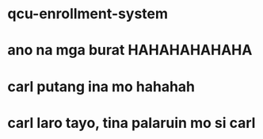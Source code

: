 # qcu-enrollment-system

# ano na mga burat HAHAHAHAHAHA

# carl putang ina mo hahahah

# carl laro tayo, tina palaruin mo si carl